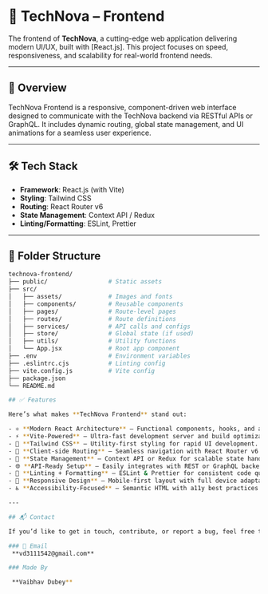 # 🚀 TechNova – Frontend

The frontend of **TechNova**, a cutting-edge web application delivering modern UI/UX, built with [React.js]. This project focuses on speed, responsiveness, and scalability for real-world frontend needs.

---

## 📌 Overview

TechNova Frontend is a responsive, component-driven web interface designed to communicate with the TechNova backend via RESTful APIs or GraphQL. It includes dynamic routing, global state management, and UI animations for a seamless user experience.

---

## 🛠️ Tech Stack

- **Framework**: React.js (with Vite)
- **Styling**: Tailwind CSS
- **Routing**: React Router v6
- **State Management**: Context API / Redux 
- **Linting/Formatting**: ESLint, Prettier

---

## 🚧 Folder Structure

```bash
technova-frontend/
├── public/                 # Static assets
├── src/
│   ├── assets/             # Images and fonts
│   ├── components/         # Reusable components
│   ├── pages/              # Route-level pages
│   ├── routes/             # Route definitions
│   ├── services/           # API calls and configs
│   ├── store/              # Global state (if used)
│   ├── utils/              # Utility functions
│   └── App.jsx             # Root app component
├── .env                    # Environment variables
├── .eslintrc.cjs           # Linting config
├── vite.config.js          # Vite config
├── package.json
└── README.md

## ✅ Features

Here’s what makes **TechNova Frontend** stand out:

- ⚛️ **Modern React Architecture** – Functional components, hooks, and a modular structure.
- ⚡ **Vite-Powered** – Ultra-fast development server and build optimizations.
- 🎨 **Tailwind CSS** – Utility-first styling for rapid UI development.
- 🔁 **Client-side Routing** – Seamless navigation with React Router v6.
- 🧠 **State Management** – Context API or Redux for scalable state handling.
- 🌐 **API-Ready Setup** – Easily integrates with REST or GraphQL backends.
- 🧹 **Linting + Formatting** – ESLint & Prettier for consistent code quality.
- 📱 **Responsive Design** – Mobile-first layout with full device adaptability.
- ♿ **Accessibility-Focused** – Semantic HTML with a11y best practices.

---

## 📬 Contact

If you’d like to get in touch, contribute, or report a bug, feel free to reach out.

### 📧 Email
 **vd3111542@gmail.com**

### Made By

 **Vaibhav Dubey**

